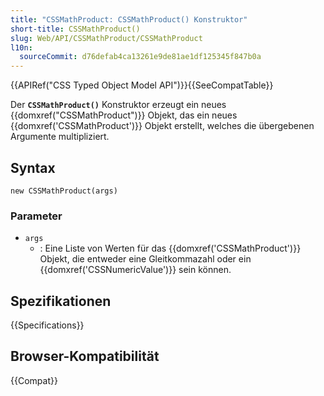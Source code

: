 ```yaml
---
title: "CSSMathProduct: CSSMathProduct() Konstruktor"
short-title: CSSMathProduct()
slug: Web/API/CSSMathProduct/CSSMathProduct
l10n:
  sourceCommit: d76defab4ca13261e9de81ae1df125345f847b0a
---
```


{{APIRef("CSS Typed Object Model API")}}{{SeeCompatTable}}

Der **`CSSMathProduct()`** Konstruktor erzeugt ein neues {{domxref("CSSMathProduct")}} Objekt, das ein neues {{domxref('CSSMathProduct')}} Objekt erstellt, welches die übergebenen Argumente multipliziert.

## Syntax

```js-nolint
new CSSMathProduct(args)
```

### Parameter

- `args`
  - : Eine Liste von Werten für das {{domxref('CSSMathProduct')}} Objekt, die entweder eine Gleitkommazahl oder ein {{domxref('CSSNumericValue')}} sein können.

## Spezifikationen

{{Specifications}}

## Browser-Kompatibilität

{{Compat}}
